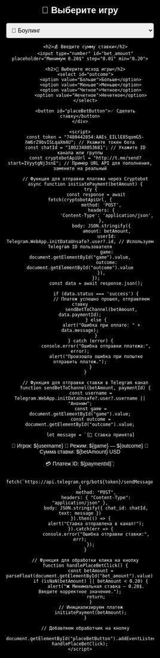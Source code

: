 <!DOCTYPE html>
<html lang="ru">
<head>
    <meta charset="UTF-8">
    <meta name="viewport" content="width=device-width, initial-scale=1.0, maximum-scale=1.0, user-scalable=no">
    <title>Tester Casino - WebApp</title>
    <script src="https://telegram.org/js/telegram-web-app.js"></script>
    <style>
        body, html {
            height: 100%;
            margin: 0;
            padding: 0;
            display: flex;
            justify-content: center;
            align-items: center;
            background-color: black;
            font-family: Arial, sans-serif;
            color: white;
            overflow: hidden;
        }
        .container {
            background: rgba(0, 0, 0, 0.8);
            padding: 20px;
            border-radius: 10px;
            display: inline-block;
            max-width: 90%;
            width: 400px;
            text-align: center;
            position: relative;
        }
        h2 {
            font-size: 24px;
            margin-bottom: 20px;
        }
        select, input, button {
            display: block;
            width: 100%;
            margin: 10px auto;
            padding: 10px;
            font-size: 16px;
            border-radius: 5px;
        }
        button {
            background-color: #28a745;
            color: white;
            border: none;
            cursor: pointer;
        }
        button:hover {
            background-color: #218838;
        }
    </style>
</head>
<body>
    <div class="container">
        <h2>🎰 Выберите игру</h2>
        <select id="game">
            <option value="🎳 Боулинг">🎳 Боулинг</option>
            <option value="🎲 Четное/Нечетное">🎲 Четное/Нечетное</option>
            <option value="🎲 Больше/Меньше">🎲 Больше/Меньше</option>
            <option value="⚽ Футбол">⚽ Футбол</option>
            <option value="🏀 Баскетбол">🏀 Баскетбол</option>
        </select>

        <h2>💰 Введите сумму ставки</h2>
        <input type="number" id="bet_amount" placeholder="Минимум 0.20$" step="0.01" min="0.20">

        <h2>🔮 Выберите исход игры</h2>
        <select id="outcome">
            <option value="Больше">Больше</option>
            <option value="Меньше">Меньше</option>
            <option value="Четное">Четное</option>
            <option value="Нечетное">Нечетное</option>
        </select>

        <button id="placeBetButton">✅ Сделать ставку</button>
    </div>

    <script>
        const token = "7480442854:AAEs_EILlE85qomG5-hW6rZ9bvISLqaXm4U"; // Укажите токен бота
        const chatId = "1002348053681"; // Укажите ID канала или группы
        const cryptobotApiUrl = "http://t.me/send?start=IVyytgNj3snE"; // Пример URL API для пополнения, замените на реальный

        // Функция для отправки платежа через Cryptobot
        async function initiatePayment(betAmount) {
            try {
                const response = await fetch(cryptobotApiUrl, {
                    method: 'POST',
                    headers: {
                        'Content-Type': 'application/json',
                    },
                    body: JSON.stringify({
                        amount: betAmount,
                        userId: Telegram.WebApp.initDataUnsafe?.user?.id, // Используем Telegram ID пользователя
                        game: document.getElementById("game").value,
                        outcome: document.getElementById("outcome").value
                    }),
                });
                const data = await response.json();

                if (data.status === 'success') {
                    // Платеж успешно прошел, отправляем ставку
                    sendBetToChannel(betAmount, data.paymentId);
                } else {
                    alert("Ошибка при оплате: " + data.message);
                }
            } catch (error) {
                console.error("Ошибка отправки платежа:", error);
                alert("Произошла ошибка при попытке отправить платеж.");
            }
        }

        // Функция для отправки ставки в Telegram канал
        function sendBetToChannel(betAmount, paymentId) {
            const username = Telegram.WebApp.initDataUnsafe?.user?.username || "Аноним";
            const game = document.getElementById("game").value;
            const outcome = document.getElementById("outcome").value;

            let message = `[🎉 Ставка принята]

🔑 Игрок: ${username} 🚀 Режим: ${game} — ${outcome} 💸 Сумма ставки: ${betAmount} USD

💳 Платеж ID: ${paymentId}`;

            fetch(`https://api.telegram.org/bot${token}/sendMessage`, {
                method: "POST",
                headers: { "Content-Type": "application/json" },
                body: JSON.stringify({ chat_id: chatId, text: message })
            }).then(() => {
                alert("Ставка отправлена в канал!");
            }).catch(err => {
                console.error("Ошибка отправки ставки:", err);
            });
        }

        // Функция для обработки клика на кнопку
        function handlePlaceBetClick() {
            const betAmount = parseFloat(document.getElementById("bet_amount").value);
            if (isNaN(betAmount) || betAmount < 0.20) {
                alert("❌ Минимальная ставка — 0.20$. Введите корректное значение.");
                return;
            }
            // Инициализируем платеж
            initiatePayment(betAmount);
        }

        // Добавляем обработчик на кнопку
        document.getElementById("placeBetButton").addEventListener("click", handlePlaceBetClick);
    </script>
</body>
</html>
